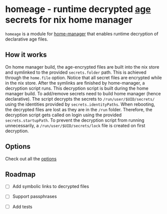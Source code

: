 # homeage - runtime decrypted [age](https://github.com/str4d/rage) secrets for nix home manager

`homeage` is a module for [home-manager](https://github.com/nix-community/home-manager) that enables runtime decryption of declarative age files.

## How it works

On home manager build, the age-encrypted files are built into the nix store and symlinked to the provided `secrets.folder` path. This is achieved through the `home.file` option. Notice that all secret files are encrypted while in the nix store. After the symlinks are finished by home-manager, a decryption script runs. This decryption script is built during the home manager build. To add/remove secrets need to build home manager (hence declarative). The script decrypts the secrets to `/run/user/$UID/secrets/` using the identities provided by `secrets.identityPaths`. When rebooting, the decrypted files are lost as they are in the `/run` folder. Therefore, the decryption script gets called on login using the provided `secrets.startupPath`. To prevent the decryption script from running unnecessarily, a `/run/user/$UID/secrets/lock` file is created on first decryption.


## Options

Check out all the [options](./options.md)

## Roadmap

- [ ] Add symbolic links to decrypted files
- [ ] Support passphrases
- [ ] Add tests

